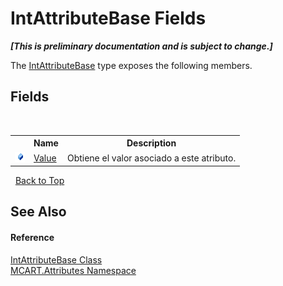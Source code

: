 # IntAttributeBase Fields
 _**\[This is preliminary documentation and is subject to change.\]**_

The <a href="840e75b5-30f2-e92c-e288-f453325910e3">IntAttributeBase</a> type exposes the following members.


## Fields
&nbsp;<table><tr><th></th><th>Name</th><th>Description</th></tr><tr><td>![Public field](media/pubfield.gif "Public field")</td><td><a href="dfb29de6-f9fa-72a5-9978-30e9329a9403">Value</a></td><td>
Obtiene el valor asociado a este atributo.</td></tr></table>&nbsp;
<a href="#intattributebase-fields">Back to Top</a>

## See Also


#### Reference
<a href="840e75b5-30f2-e92c-e288-f453325910e3">IntAttributeBase Class</a><br /><a href="149c1cbf-2082-5e41-e423-c506e9b98202">MCART.Attributes Namespace</a><br />